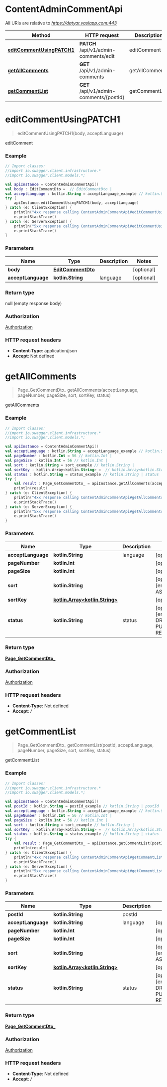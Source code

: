 # ContentAdminCommentApi

All URIs are relative to *https://datyar.vaslapp.com:443*

Method | HTTP request | Description
------------- | ------------- | -------------
[**editCommentUsingPATCH1**](ContentAdminCommentApi.md#editCommentUsingPATCH1) | **PATCH** /api/v1/admin-comments/edit | editComment
[**getAllComments**](ContentAdminCommentApi.md#getAllComments) | **GET** /api/v1/admin-comments | getAllComments
[**getCommentList**](ContentAdminCommentApi.md#getCommentList) | **GET** /api/v1/admin-comments/{postId} | getCommentList

<a name="editCommentUsingPATCH1"></a>
# **editCommentUsingPATCH1**
> editCommentUsingPATCH1(body, acceptLanguage)

editComment

### Example
```kotlin
// Import classes:
//import io.swagger.client.infrastructure.*
//import io.swagger.client.models.*;

val apiInstance = ContentAdminCommentApi()
val body : EditCommentDto =  // EditCommentDto | 
val acceptLanguage : kotlin.String = acceptLanguage_example // kotlin.String | language
try {
    apiInstance.editCommentUsingPATCH1(body, acceptLanguage)
} catch (e: ClientException) {
    println("4xx response calling ContentAdminCommentApi#editCommentUsingPATCH1")
    e.printStackTrace()
} catch (e: ServerException) {
    println("5xx response calling ContentAdminCommentApi#editCommentUsingPATCH1")
    e.printStackTrace()
}
```

### Parameters

Name | Type | Description  | Notes
------------- | ------------- | ------------- | -------------
 **body** | [**EditCommentDto**](EditCommentDto.md)|  | [optional]
 **acceptLanguage** | **kotlin.String**| language | [optional]

### Return type

null (empty response body)

### Authorization

[Authorization](../README.md#Authorization)

### HTTP request headers

 - **Content-Type**: application/json
 - **Accept**: Not defined

<a name="getAllComments"></a>
# **getAllComments**
> Page_GetCommentDto_ getAllComments(acceptLanguage, pageNumber, pageSize, sort, sortKey, status)

getAllComments

### Example
```kotlin
// Import classes:
//import io.swagger.client.infrastructure.*
//import io.swagger.client.models.*;

val apiInstance = ContentAdminCommentApi()
val acceptLanguage : kotlin.String = acceptLanguage_example // kotlin.String | language
val pageNumber : kotlin.Int = 56 // kotlin.Int | 
val pageSize : kotlin.Int = 56 // kotlin.Int | 
val sort : kotlin.String = sort_example // kotlin.String | 
val sortKey : kotlin.Array<kotlin.String> =  // kotlin.Array<kotlin.String> | 
val status : kotlin.String = status_example // kotlin.String | status
try {
    val result : Page_GetCommentDto_ = apiInstance.getAllComments(acceptLanguage, pageNumber, pageSize, sort, sortKey, status)
    println(result)
} catch (e: ClientException) {
    println("4xx response calling ContentAdminCommentApi#getAllComments")
    e.printStackTrace()
} catch (e: ServerException) {
    println("5xx response calling ContentAdminCommentApi#getAllComments")
    e.printStackTrace()
}
```

### Parameters

Name | Type | Description  | Notes
------------- | ------------- | ------------- | -------------
 **acceptLanguage** | **kotlin.String**| language | [optional]
 **pageNumber** | **kotlin.Int**|  | [optional]
 **pageSize** | **kotlin.Int**|  | [optional]
 **sort** | **kotlin.String**|  | [optional] [enum: ASC, DESC]
 **sortKey** | [**kotlin.Array&lt;kotlin.String&gt;**](kotlin.String.md)|  | [optional]
 **status** | **kotlin.String**| status | [optional] [enum: DRAFT, PUBLISHED, REJECTED]

### Return type

[**Page_GetCommentDto_**](Page_GetCommentDto_.md)

### Authorization

[Authorization](../README.md#Authorization)

### HTTP request headers

 - **Content-Type**: Not defined
 - **Accept**: */*

<a name="getCommentList"></a>
# **getCommentList**
> Page_GetCommentDto_ getCommentList(postId, acceptLanguage, pageNumber, pageSize, sort, sortKey, status)

getCommentList

### Example
```kotlin
// Import classes:
//import io.swagger.client.infrastructure.*
//import io.swagger.client.models.*;

val apiInstance = ContentAdminCommentApi()
val postId : kotlin.String = postId_example // kotlin.String | postId
val acceptLanguage : kotlin.String = acceptLanguage_example // kotlin.String | language
val pageNumber : kotlin.Int = 56 // kotlin.Int | 
val pageSize : kotlin.Int = 56 // kotlin.Int | 
val sort : kotlin.String = sort_example // kotlin.String | 
val sortKey : kotlin.Array<kotlin.String> =  // kotlin.Array<kotlin.String> | 
val status : kotlin.String = status_example // kotlin.String | status
try {
    val result : Page_GetCommentDto_ = apiInstance.getCommentList(postId, acceptLanguage, pageNumber, pageSize, sort, sortKey, status)
    println(result)
} catch (e: ClientException) {
    println("4xx response calling ContentAdminCommentApi#getCommentList")
    e.printStackTrace()
} catch (e: ServerException) {
    println("5xx response calling ContentAdminCommentApi#getCommentList")
    e.printStackTrace()
}
```

### Parameters

Name | Type | Description  | Notes
------------- | ------------- | ------------- | -------------
 **postId** | **kotlin.String**| postId |
 **acceptLanguage** | **kotlin.String**| language | [optional]
 **pageNumber** | **kotlin.Int**|  | [optional]
 **pageSize** | **kotlin.Int**|  | [optional]
 **sort** | **kotlin.String**|  | [optional] [enum: ASC, DESC]
 **sortKey** | [**kotlin.Array&lt;kotlin.String&gt;**](kotlin.String.md)|  | [optional]
 **status** | **kotlin.String**| status | [optional] [enum: DRAFT, PUBLISHED, REJECTED]

### Return type

[**Page_GetCommentDto_**](Page_GetCommentDto_.md)

### Authorization

[Authorization](../README.md#Authorization)

### HTTP request headers

 - **Content-Type**: Not defined
 - **Accept**: */*

